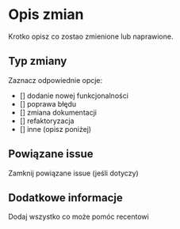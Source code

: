 # Opis zmian
Krotko opisz co zostao zmienione lub naprawione. 

## Typ zmiany
Zaznacz odpowiednie opcje:
- [] dodanie nowej funkcjonalności
- [] poprawa błędu
- [] zmiana dokumentacji
- [] refaktoryzacja
- [] inne (opisz poniżej)

## Powiązane issue
Zamknij powiązane issue (jeśli dotyczy)

## Dodatkowe informacje
Dodaj wszystko co może pomóc recentowi

